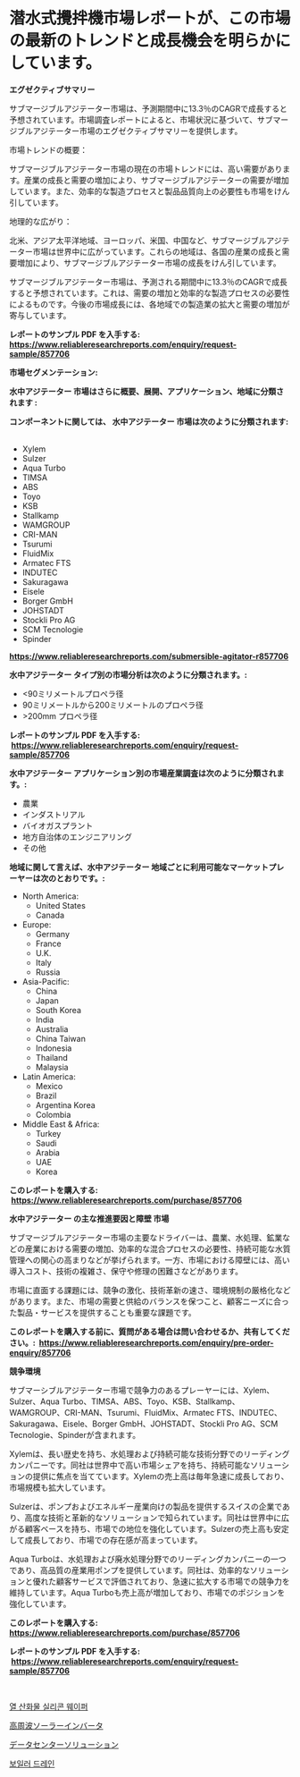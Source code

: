 <p><h1>潜水式攪拌機市場レポートが、この市場の最新のトレンドと成長機会を明らかにしています。</h1></p><p><strong>エグゼクティブサマリー</strong></p>
<p><p>サブマージブルアジテーター市場は、予測期間中に13.3％のCAGRで成長すると予想されています。市場調査レポートによると、市場状況に基づいて、サブマージブルアジテーター市場のエグゼクティブサマリーを提供します。</p><p>市場トレンドの概要：</p><p>サブマージブルアジテーター市場の現在の市場トレンドには、高い需要があります。産業の成長と需要の増加により、サブマージブルアジテーターの需要が増加しています。また、効率的な製造プロセスと製品品質向上の必要性も市場をけん引しています。</p><p>地理的な広がり：</p><p>北米、アジア太平洋地域、ヨーロッパ、米国、中国など、サブマージブルアジテーター市場は世界中に広がっています。これらの地域は、各国の産業の成長と需要増加により、サブマージブルアジテーター市場の成長をけん引しています。</p><p>サブマージブルアジテーター市場は、予測される期間中に13.3％のCAGRで成長すると予想されています。これは、需要の増加と効率的な製造プロセスの必要性によるものです。今後の市場成長には、各地域での製造業の拡大と需要の増加が寄与しています。</p></p>
<p><strong>レポートのサンプル PDF を入手する: <a href="https://www.reliableresearchreports.com/enquiry/request-sample/857706">https://www.reliableresearchreports.com/enquiry/request-sample/857706</a></strong></p>
<p><strong>市場セグメンテーション:</strong></p>
<p><strong> 水中アジテーター 市場はさらに概要、展開、アプリケーション、地域に分類されます :</strong></p>
<p><strong>コンポーネントに関しては、 水中アジテーター 市場は次のように分類されます: &nbsp;</strong></p>
<p><ul><li>Xylem</li><li>Sulzer</li><li>Aqua Turbo</li><li>TIMSA</li><li>ABS</li><li>Toyo</li><li>KSB</li><li>Stallkamp</li><li>WAMGROUP</li><li>CRI-MAN</li><li>Tsurumi</li><li>FluidMix</li><li>Armatec FTS</li><li>INDUTEC</li><li>Sakuragawa</li><li>Eisele</li><li>Borger GmbH</li><li>JOHSTADT</li><li>Stockli Pro AG</li><li>SCM Tecnologie</li><li>Spinder</li></ul></p>
<p><strong><a href="https://www.reliableresearchreports.com/submersible-agitator-r857706">https://www.reliableresearchreports.com/submersible-agitator-r857706</a></strong></p>
<p><strong> 水中アジテーター タイプ別の市場分析は次のように分類されます。:</strong></p>
<p><ul><li><90ミリメートルプロペラ径</li><li>90ミリメートルから200ミリメートルのプロペラ径</li><li>>200mm プロペラ径</li></ul></p>
<p><strong>レポートのサンプル PDF を入手する: &nbsp;<a href="https://www.reliableresearchreports.com/enquiry/request-sample/857706">https://www.reliableresearchreports.com/enquiry/request-sample/857706</a></strong></p>
<p><strong> 水中アジテーター アプリケーション別の市場産業調査は次のように分類されます。:</strong></p>
<p><ul><li>農業</li><li>インダストリアル</li><li>バイオガスプラント</li><li>地方自治体のエンジニアリング</li><li>その他</li></ul></p>
<p><strong>地域に関して言えば、水中アジテーター 地域ごとに利用可能なマーケットプレーヤーは次のとおりです。:</strong></p>
<p><ul>
    <li>
        North America:
        <ul>
            <li>United States</li>
            <li>Canada</li>
        </ul>
    </li>
    <li>
        Europe:
        <ul>
            <li>Germany</li>
            <li>France</li>
            <li>U.K.</li>
            <li>Italy</li>
            <li>Russia</li>
        </ul>
    </li>
    <li>
        Asia-Pacific:
        <ul>
            <li>China</li>
            <li>Japan</li>
            <li>South Korea</li>
            <li>India</li>
            <li>Australia</li>
            <li>China Taiwan</li>
            <li>Indonesia</li>
            <li>Thailand</li>
            <li>Malaysia</li>
        </ul>
    </li>
    <li>
        Latin America:
        <ul>
            <li>Mexico</li>
            <li>Brazil</li>
            <li>Argentina Korea</li>
            <li>Colombia</li>
        </ul>
    </li>
    <li>
        Middle East & Africa:
        <ul>
            <li>Turkey</li>
            <li>Saudi</li>
            <li>Arabia</li>
            <li>UAE</li>
            <li>Korea</li>
        </ul>
    </li>
    </ul></p>
<p><strong>このレポートを購入する: &nbsp;<a href="https://www.reliableresearchreports.com/purchase/857706">https://www.reliableresearchreports.com/purchase/857706</a></strong></p>
<p><strong>水中アジテーター の主な推進要因と障壁 市場</strong></p>
<p><p>サブマージブルアジテーター市場の主要なドライバーは、農業、水処理、鉱業などの産業における需要の増加、効率的な混合プロセスの必要性、持続可能な水質管理への関心の高まりなどが挙げられます。一方、市場における障壁には、高い導入コスト、技術の複雑さ、保守や修理の困難さなどがあります。</p><p>市場に直面する課題には、競争の激化、技術革新の速さ、環境規制の厳格化などがあります。また、市場の需要と供給のバランスを保つこと、顧客ニーズに合った製品・サービスを提供することも重要な課題です。</p></p>
<p><strong>このレポートを購入する前に、質問がある場合は問い合わせるか、共有してください。:&nbsp; <a href="https://www.reliableresearchreports.com/enquiry/pre-order-enquiry/857706">https://www.reliableresearchreports.com/enquiry/pre-order-enquiry/857706</a></strong></p>
<p><strong>競争環境</strong></p>
<p><p>サブマーシブルアジテーター市場で競争力のあるプレーヤーには、Xylem、Sulzer、Aqua Turbo、TIMSA、ABS、Toyo、KSB、Stallkamp、WAMGROUP、CRI-MAN、Tsurumi、FluidMix、Armatec FTS、INDUTEC、Sakuragawa、Eisele、Borger GmbH、JOHSTADT、Stockli Pro AG、SCM Tecnologie、Spinderが含まれます。</p><p>Xylemは、長い歴史を持ち、水処理および持続可能な技術分野でのリーディングカンパニーです。同社は世界中で高い市場シェアを持ち、持続可能なソリューションの提供に焦点を当てています。Xylemの売上高は毎年急速に成長しており、市場規模も拡大しています。</p><p>Sulzerは、ポンプおよびエネルギー産業向けの製品を提供するスイスの企業であり、高度な技術と革新的なソリューションで知られています。同社は世界中に広がる顧客ベースを持ち、市場での地位を強化しています。Sulzerの売上高も安定して成長しており、市場での存在感が高まっています。</p><p>Aqua Turboは、水処理および廃水処理分野でのリーディングカンパニーの一つであり、高品質の産業用ポンプを提供しています。同社は、効率的なソリューションと優れた顧客サービスで評価されており、急速に拡大する市場での競争力を維持しています。Aqua Turboも売上高が増加しており、市場でのポジションを強化しています。</p></p>
<p><strong>このレポートを購入する: &nbsp; <a href="https://www.reliableresearchreports.com/purchase/857706">https://www.reliableresearchreports.com/purchase/857706</a></strong></p>
<p><strong>レポートのサンプル PDF を入手する: &nbsp;<a href="https://www.reliableresearchreports.com/enquiry/request-sample/857706">https://www.reliableresearchreports.com/enquiry/request-sample/857706</a></strong><strong></strong></p>
<p>&nbsp;</p>
<p><p><a href="https://medium.com/@bennyuigleyjks/%EC%97%B4%EC%82%B0%ED%99%94-%EC%8B%A4%EB%A6%AC%EC%BD%98-%EC%9B%A8%EC%9D%B4%ED%8D%BC-%EC%8B%9C%EC%9E%A5-%EC%84%B1%EA%B3%B5%EC%A0%81%EC%9D%B8-%EB%B9%84%EC%A6%88%EB%8B%88%EC%8A%A4-%EC%A0%84%EB%9E%B5%EC%9D%98-%EC%97%B4%EC%87%A0-2031%EB%85%84%EA%B9%8C%EC%A7%80%EC%9D%98-%EC%98%88%EC%B8%A1-30e08ab2c9a4">열 산화물 실리콘 웨이퍼</a></p><p><a href="https://medium.com/@lauriank/%E9%AB%98%E5%91%A8%E6%B3%A2%E5%A4%AA%E9%99%BD%E5%85%89%E7%99%BA%E9%9B%BB%E3%82%A4%E3%83%B3%E3%83%90%E3%83%BC%E3%82%BF%E3%83%BC%E5%B8%82%E5%A0%B4%E3%81%AE%E3%82%A4%E3%83%B3%E3%82%B5%E3%82%A4%E3%83%88-%E5%B8%82%E5%A0%B4%E5%8B%95%E5%90%91-%E6%88%90%E9%95%B7-2024%E5%B9%B4%E3%81%8B%E3%82%892031%E5%B9%B4%E3%81%BE%E3%81%A7%E3%81%AE%E4%BA%88%E6%B8%AC-a35abbe96449">高周波ソーラーインバータ</a></p><p><a href="https://medium.com/@skyleridges76856/%E3%83%87%E3%83%BC%E3%82%BF%E3%82%BB%E3%83%B3%E3%82%BF%E3%83%BC%E3%82%BD%E3%83%AA%E3%83%A5%E3%83%BC%E3%82%B7%E3%83%A7%E3%83%B3%E5%B8%82%E5%A0%B4-%E7%A8%AE%E9%A1%9E-%E3%82%A2%E3%83%97%E3%83%AA%E3%82%B1%E3%83%BC%E3%82%B7%E3%83%A7%E3%83%B3-%E3%81%8A%E3%82%88%E3%81%B3%E5%9C%B0%E7%90%86%E3%81%AB%E3%82%88%E3%82%8B%E5%8C%85%E6%8B%AC%E7%9A%84%E8%A9%95%E4%BE%A1-26abe79bc333">データセンターソリューション</a></p><p><a href="https://medium.com/@marymorgan1939/%EB%B3%B4%EC%9D%BC%EB%9F%AC-%EB%86%8D%EC%B6%95%EA%B8%B0-%EC%8B%9C%EC%9E%A5-%EA%B7%9C%EB%AA%A8-cagr-%ED%8A%B8%EB%A0%8C%EB%93%9C-2024-2030%EB%85%84-a331afe19d0c">보일러 드레인</a></p></p>